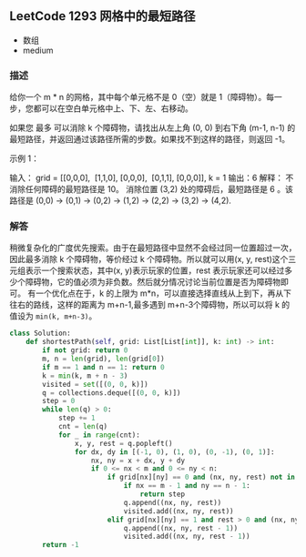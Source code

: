 ## LeetCode  1293 网格中的最短路径
- 数组
- medium

### 描述
给你一个 m * n 的网格，其中每个单元格不是 0（空）就是 1（障碍物）。每一步，您都可以在空白单元格中上、下、左、右移动。

如果您 最多 可以消除 k 个障碍物，请找出从左上角 (0, 0) 到右下角 (m-1, n-1) 的最短路径，并返回通过该路径所需的步数。如果找不到这样的路径，则返回 -1。

示例 1：

输入： 
grid = 
[[0,0,0],
 [1,1,0],
 [0,0,0],
 [0,1,1],
 [0,0,0]], 
k = 1
输出：6
解释：
不消除任何障碍的最短路径是 10。
消除位置 (3,2) 处的障碍后，最短路径是 6 。该路径是 (0,0) -> (0,1) -> (0,2) -> (1,2) -> (2,2) -> (3,2) -> (4,2).

### 解答
稍微复杂化的广度优先搜索。由于在最短路径中显然不会经过同一位置超过一次，因此最多消除 k 个障碍物，等价经过 k 个障碍物。所以就可以用(x, y, rest)这个三元组表示一个搜索状态，其中(x, y)表示玩家的位置，rest 表示玩家还可以经过多少个障碍物，它的值必须为非负数。然后就分情况讨论当前位置是否为障碍物即可。
有一个优化点在于，k 的上限为 m*n，可以直接选择直线从上到下，再从下往右的路线，这样的距离为 m+n-1,最多遇到 m+n-3个障碍物，所以可以将 k 的值设为 `min(k, m+n-3)`。

```Python
class Solution:
    def shortestPath(self, grid: List[List[int]], k: int) -> int:
        if not grid: return 0
        m, n = len(grid), len(grid[0])
        if m == 1 and n == 1: return 0
        k = min(k, m + n - 3)
        visited = set([(0, 0, k)]) 
        q = collections.deque([(0, 0, k)])
        step = 0
        while len(q) > 0:
            step += 1
            cnt = len(q)
            for _ in range(cnt):
                x, y, rest = q.popleft()
                for dx, dy in [(-1, 0), (1, 0), (0, -1), (0, 1)]:
                    nx, ny = x + dx, y + dy
                    if 0 <= nx < m and 0 <= ny < n:
                        if grid[nx][ny] == 0 and (nx, ny, rest) not in visited:
                            if nx == m - 1 and ny == n - 1:
                                return step
                            q.append((nx, ny, rest))
                            visited.add((nx, ny, rest))
                        elif grid[nx][ny] == 1 and rest > 0 and (nx, ny, rest - 1) not in visited:
                            q.append((nx, ny, rest - 1))
                            visited.add((nx, ny, rest - 1))
        return -1
```

